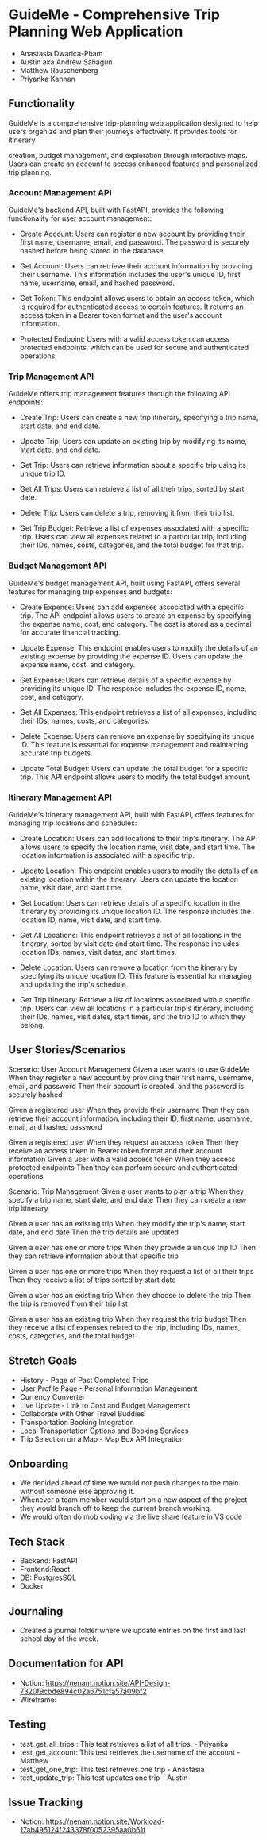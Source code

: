 # GuideMe - Comprehensive Trip Planning Web Application
- Anastasia Dwarica-Pham
- Austin aka Andrew Sahagun
- Matthew Rauschenberg
- Priyanka Kannan


## Functionality


GuideMe is a comprehensive trip-planning web application designed to help users organize and plan their journeys effectively. It provides tools for itinerary


creation, budget management, and exploration through interactive maps. Users can create an account to access enhanced features and personalized trip planning.


### Account Management API
GuideMe's backend API, built with FastAPI, provides the following functionality for user account management:


- Create Account: Users can register a new account by providing their first name, username, email, and password. The password is securely hashed before being stored in the database.


- Get Account: Users can retrieve their account information by providing their username. This information includes the user's unique ID, first name, username, email, and hashed password.


- Get Token: This endpoint allows users to obtain an access token, which is required for authenticated access to certain features. It returns an access token in a Bearer token format and the user's account information.


- Protected Endpoint: Users with a valid access token can access protected endpoints, which can be used for secure and authenticated operations.


### Trip Management API
GuideMe offers trip management features through the following API endpoints:


- Create Trip: Users can create a new trip itinerary, specifying a trip name, start date, and end date.


- Update Trip: Users can update an existing trip by modifying its name, start date, and end date.


- Get Trip: Users can retrieve information about a specific trip using its unique trip ID.


- Get All Trips: Users can retrieve a list of all their trips, sorted by start date.


- Delete Trip: Users can delete a trip, removing it from their trip list.


- Get Trip Budget: Retrieve a list of expenses associated with a specific trip. Users can view all expenses related to a particular trip, including their IDs, names, costs, categories, and the total budget for that trip.


### Budget Management API
GuideMe's budget management API, built using FastAPI, offers several features for managing trip expenses and budgets:


- Create Expense: Users can add expenses associated with a specific trip. The API endpoint allows users to create an expense by specifying the expense name, cost, and category. The cost is stored as a decimal for accurate financial tracking.


- Update Expense: This endpoint enables users to modify the details of an existing expense by providing the expense ID. Users can update the expense name, cost, and category.


- Get Expense: Users can retrieve details of a specific expense by providing its unique ID. The response includes the expense ID, name, cost, and category.


- Get All Expenses: This endpoint retrieves a list of all expenses, including their IDs, names, costs, and categories.


- Delete Expense: Users can remove an expense by specifying its unique ID. This feature is essential for expense management and maintaining accurate trip budgets.


- Update Total Budget: Users can update the total budget for a specific trip. This API endpoint allows users to modify the total budget amount.


### Itinerary Management API
GuideMe's Itinerary management API, built with FastAPI, offers features for managing trip locations and schedules:


- Create Location: Users can add locations to their trip's itinerary. The API allows users to specify the location name, visit date, and start time. The location information is associated with a specific trip.

- Update Location: This endpoint enables users to modify the details of an existing location within the itinerary. Users can update the location name, visit date, and start time.


- Get Location: Users can retrieve details of a specific location in the itinerary by providing its unique location ID. The response includes the location ID, name, visit date, and start time.


- Get All Locations: This endpoint retrieves a list of all locations in the itinerary, sorted by visit date and start time. The response includes location IDs, names, visit dates, and start times.


- Delete Location: Users can remove a location from the itinerary by specifying its unique location ID. This feature is essential for managing and updating the trip's schedule.


- Get Trip Itinerary: Retrieve a list of locations associated with a specific trip. Users can view all locations in a particular trip's itinerary, including their IDs, names, visit dates, start times, and the trip ID to which they belong.


## User Stories/Scenarios


Scenario: User Account Management
Given a user wants to use GuideMe
When they register a new account by providing their first name, username, email, and password
Then their account is created, and the password is securely hashed


Given a registered user
When they provide their username
Then they can retrieve their account information, including their ID, first name, username, email, and hashed password


Given a registered user
When they request an access token
Then they receive an access token in Bearer token format and their account information
Given a user with a valid access token
When they access protected endpoints
Then they can perform secure and authenticated operations


Scenario: Trip Management
Given a user wants to plan a trip
When they specify a trip name, start date, and end date
Then they can create a new trip itinerary


Given a user has an existing trip
When they modify the trip's name, start date, and end date
Then the trip details are updated


Given a user has one or more trips
When they provide a unique trip ID
Then they can retrieve information about that specific trip


Given a user has one or more trips
When they request a list of all their trips
Then they receive a list of trips sorted by start date


Given a user has an existing trip
When they choose to delete the trip
Then the trip is removed from their trip list


Given a user has an existing trip
When they request the trip budget
Then they receive a list of expenses related to the trip, including IDs, names, costs, categories, and the total budget



## Stretch Goals

- History - Page of Past Completed Trips
- User Profile Page - Personal Information Management
- Currency Converter
- Live Update - Link to Cost and Budget Management
- Collaborate with Other Travel Buddies
- Transportation Booking Integration
- Local Transportation Options and Booking Services
- Trip Selection on a Map - Map Box API Integration

## Onboarding
- We decided ahead of time we would not push changes to the main without someone else approving it.
- Whenever a team member would start on a new aspect of the project they would branch off to keep the current branch working.
- We would often do mob coding via the live share feature in VS code



## Tech Stack
- Backend: FastAPI
- Frontend:React
- DB: PostgresSQL
- Docker

## Journaling
- Created a journal folder where we update entries on the first and last school day of the week.

## Documentation for API
- Notion: https://nenam.notion.site/API-Design-7320f9cbde894c02a6751cfa57a09bf2
- Wireframe: [](https://excalidraw.com/#room=0a97c68042502c4318d8,rU76PcLpfZTKmBqrdLwu6w)


## Testing
- test_get_all_trips : This test retrieves a list of all trips. - Priyanka
- test_get_account: This test retrieves the username of the account - Matthew
- test_get_one_trip: This test retrieves one trip - Anastasia
- test_update_trip: This test updates one trip - Austin


## Issue Tracking
- Notion: https://nenam.notion.site/Workload-17ab495124f243378f0052395aa0b61f
